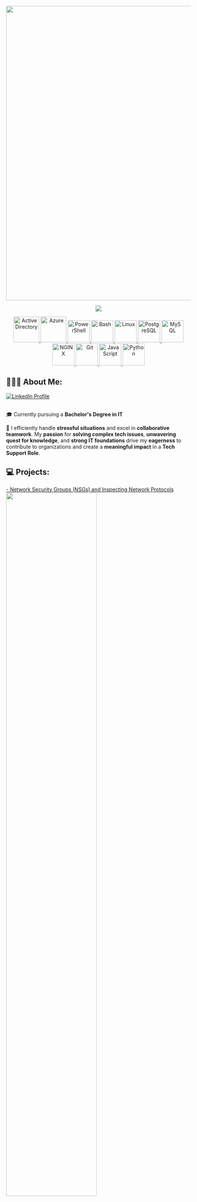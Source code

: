 <p align="center">

  <img width="800" src="https://github.com/SaboyaTech/SaboyaTech/assets/16430662/18e599e3-328e-44a3-aeca-6d3ca6a799bd"/>

  <p align="center">
    <a href="https://www.linkedin.com/in/joseluissaboya/" target="_blank">
      <img src="https://media2.giphy.com/media/CC2bHlOXvHSY4j8Y42/200w.webp?cid=ecf05e47urmmj4zxz8bqxb2wzve8m7fsfimov5j33qa7f0kz&ep=v1_stickers_search&rid=200w.webp&ct=s" >
    </a>
  </p>

  <p align="center">
    <a href="https://learn.microsoft.com/en-us/windows-server/identity/ad-ds/get-started/virtual-dc/active-directory-domain-services-overview" target="_blank" rel="noreferrer">
      <img src="https://www.secsign.com/wp-content/uploads/2018/02/active-directory-logo-300x300.png" alt="Active Directory" width="70px" height="70px" />
    </a>
    <a href="https://azure.microsoft.com/en-in/" target="_blank" rel="noreferrer">
      <img src="https://cdn.jsdelivr.net/gh/devicons/devicon/icons/azure/azure-original-wordmark.svg" alt="Azure" width="70px" height="70px" />
    </a>
    <a href="https://learn.microsoft.com/en-us/powershell/" target="_blank" rel="noreferrer">
      <img src="https://raw.githubusercontent.com/gist/Xainey/d5bde7d01dcbac51ac951810e94313aa/raw/6c858c46726541b48ddaaebab29c41c07a196394/PowerShell.svg" alt="PowerShell" width="60px" height="60px" />
    </a>
    <a href="https://www.gnu.org/software/bash/" target="_blank" rel="noreferrer">
      <img src="https://cdn.jsdelivr.net/gh/devicons/devicon/icons/bash/bash-original.svg" alt="Bash" width="60px" height="60px" />
    </a>
    <a href="https://www.linuxfoundation.org/" target="_blank" rel="noreferrer">
      <img src="https://cdn.jsdelivr.net/gh/devicons/devicon/icons/linux/linux-original.svg" alt="Linux" width="60px" height="60px" />
    </a>
    <a href="https://www.postgresql.org/" target="_blank" rel="noreferrer">
      <img src="https://cdn.jsdelivr.net/gh/devicons/devicon/icons/postgresql/postgresql-original-wordmark.svg" alt="PostgreSQL" width="60px" height="60px" />
    </a>
    <a href="https://www.mysql.com/" target="_blank" rel="noreferrer">
      <img src="https://cdn.jsdelivr.net/gh/devicons/devicon/icons/mysql/mysql-original.svg" alt="MySQL" width="60px" height="60px" />
    </a>
    <a href="https://www.nginx.com/" target="_blank" rel="noreferrer">
      <img src="https://cdn.jsdelivr.net/gh/devicons/devicon/icons/nginx/nginx-original.svg" alt="NGINX" width="60px" height="60px" />
    </a>
    <a href="https://git-scm.com/" target="_blank" rel="noreferrer">
      <img src="https://cdn.jsdelivr.net/gh/devicons/devicon/icons/git/git-original-wordmark.svg" alt="Git" width="60px" height="60px" />
    </a>
    <a href="https://developer.mozilla.org/en-US/docs/Web/JavaScript" target="_blank" rel="noreferrer">
      <img src="https://cdn.jsdelivr.net/gh/devicons/devicon/icons/javascript/javascript-original.svg" alt="JavaScript" width="60px" height="60px" />
    </a>
    <a href="https://www.python.org/" target="_blank" rel="noreferrer">
      <img src="https://cdn.jsdelivr.net/gh/devicons/devicon/icons/python/python-original-wordmark.svg" alt="Python" width="60px" height="60px" />
    </a>
  </p>
</p>

## 👨🏻‍💻 About Me:
<a href="https://www.linkedin.com/in/joseluissaboya/">
  <img src="https://img.shields.io/badge/LinkedIn-Profile-blue?style=flat&logo=linkedin&logoColor=white" alt="LinkedIn Profile">
</a>
<br  />
<br  />

🎓 Currently pursuing a **Bachelor's Degree in IT**

🚀 I efficiently handle **stressful situations** and excel in **collaborative teamwork**. My **passion** for **solving complex tech issues**, **unwavering quest for knowledge**, and **strong IT foundations** drive my **eagerness** to contribute to organizations and create a **meaningful impact** in a **Tech Support Role**.

## 💻 Projects:

[- Network Security Groups (NSGs) and Inspecting Network Protocols](https://github.com/SaboyaTech/azure-network-protocols)
<img width="70%" src="https://raw.githubusercontent.com/SaboyaTech/azure-network-protocols/main/images/ubuntu-networking-overview.png" >

[- Automating User Creation in Active Directory with PowerShell](https://github.com/SaboyaTech/AD-Scripts)  
<img width="70%" src="https://raw.githubusercontent.com/SaboyaTech/azure-active-directory-config/main/images/Screen%20Shot%202023-08-07%20at%2011.00.22%20PM.png" >

[- Configuring On-premises Active Directory within Azure VMs](https://github.com/SaboyaTech/azure-active-directory-config)
<img width="70%" src="https://raw.githubusercontent.com/SaboyaTech/azure-network-protocols/main/images/network-topology.png" >

<br  />
<br  />
<p></p>

<p>
  <img width="346px"  align="left"  src="https://github-readme-stats.vercel.app/api?username=saboyatech&show_icons=true&locale=en&theme=tokyonight&include_all_commits=true&count_private=true" alt="saboyatech" />
</p>

<p>
  <img width="346px" align="center" src="https://github-readme-streak-stats.herokuapp.com/?user=saboyatech&theme=tokyonight" alt="saboyatech" />
</p>

<br  />
<br  />
<br  />
